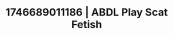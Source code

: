 ---
categories:
- Erotic archetypes
- Interactive NSFW
- AI-generated
- Lingerie worship
- NSFW role reversal
- Heat of the moment
- ASMR
- Cosplay
image: /assets/images/1746689011186.jpg
layout: post
seo:
  description: Featured content with sensual ABDL Play, Scat Fetish. HD images available.
  keywords: ABDL Play, Scat Fetish
  og_image: /assets/images/1746689011186.jpg
  schema_type: VisualArtwork
tags:
- '#1746689011186'
- Scat Fetish
- ABDL Play
title: 1746689011186 | ABDL Play Scat Fetish
---